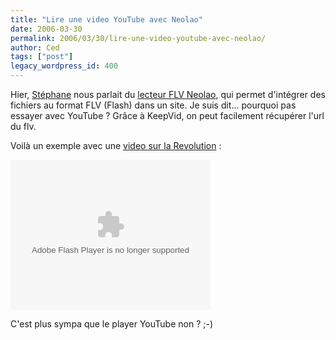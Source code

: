 ```yaml
---
title: "Lire une video YouTube avec Neolao"
date: 2006-03-30
permalink: 2006/03/30/lire-une-video-youtube-avec-neolao/
author: Ced
tags: ["post"]
legacy_wordpress_id: 400
---
```


Hier, [Stéphane](http://herdo.be/blog/index.php?2006/03/29/33-flash-player-flv-et-mp3) nous parlait du [lecteur FLV Neolao](http://resources.neolao.com/flash/components/player_flv), qui permet d'intégrer des fichiers au format FLV (Flash) dans un site. Je suis dit... pourquoi pas essayer avec YouTube ? Grâce à KeepVid, on peut facilement récupérer l'url du flv.

Voilà un exemple avec une [video sur la Revolution](http://www.youtube.com/watch?v=PyZ_er2v1XY&amp;search=nintendo) :

<!-- excerpt -->

<object type="application/x-shockwave-flash" data="/player_flv.swf?flv=http://www.youtube.com/get_video?video_id=PyZ_er2v1XY&amp;bgcolor1=3F3F3F&amp;bgcolor2=3F3F3F&amp;startimage=http://64k.be/download/youtube.jpg" height="240" width="320">
<param name="movie" value="/player_flv.swf?flv=http://www.youtube.com/get_video?video_id=PyZ_er2v1XY&amp;bgcolor1=3F3F3F&amp;bgcolor2=3F3F3F&amp;startimage=http://64k.be/download/youtube.jpg"></param>
<param name="wmode" value="transparent"></param> </object></p>
C'est plus sympa que le player YouTube non ? ;-)
